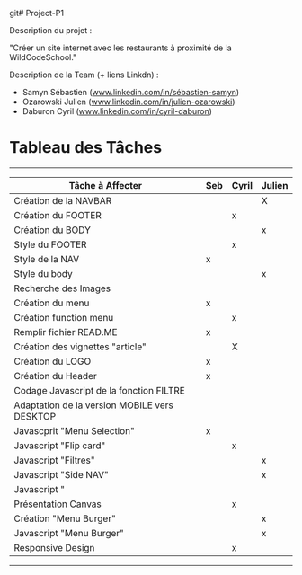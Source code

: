 git# Project-P1 

Description du projet :

"Créer un site internet avec les restaurants à proximité de la WildCodeSchool."

Description de la Team (+ liens Linkdn) :

- Samyn Sébastien (www.linkedin.com/in/sébastien-samyn)
- Ozarowski Julien (www.linkedin.com/in/julien-ozarowski)
- Daburon Cyril (www.linkedin.com/in/cyril-daburon)

# Tableau des Tâches

__________________________________________________________________________
| Tâche à Affecter                               | Seb  | Cyril | Julien |
| ---------------------------------------------- | ---- | ----- | ------ |
| Création de la NAVBAR                          |      |       |    X   |
| Création du FOOTER                             |      |   x   |        |
| Création du BODY                               |      |       |    x   |
| Style du FOOTER                                |      |   x   |        |
| Style de la NAV                                |   x  |       |        |
| Style du body                                  |      |       |    x   |
| Recherche des Images                           |      |       |        |
| Création du menu                               |   x  |       |        |
| Création function menu                         |      |   x   |        |
| Remplir fichier READ.ME                        |   x  |       |        |
| Création des vignettes "article"               |      |   X   |        |
| Création du LOGO                               |   x  |       |        |
| Création du Header                             |   x  |       |        |
| Codage Javascript de la fonction FILTRE        |      |       |        |
| Adaptation de la version MOBILE vers DESKTOP   |      |       |        |
| Javascprit "Menu Selection"                    |   x  |       |        |
| Javascript "Flip card"                         |      |   x   |        |
| Javascript "Filtres"                           |      |       |    x   |
| Javascript "Side NAV"                          |      |       |    x   |
| Javascript "                                   |      |       |        |
| Présentation Canvas                            |      |   x   |        |
| Création "Menu Burger"                         |      |       |    x   |
| Javascript "Menu Burger"                       |      |       |    x   |
| Responsive Design                              |      |   x   |        |
__________________________________________________________________________

